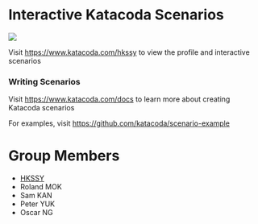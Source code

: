 # Interactive Katacoda Scenarios

[![](http://shields.katacoda.com/katacoda/hkssy/count.svg)](https://www.katacoda.com/hkssy "Get your profile on Katacoda.com")

Visit https://www.katacoda.com/hkssy to view the profile and interactive scenarios

### Writing Scenarios
Visit https://www.katacoda.com/docs to learn more about creating Katacoda scenarios

For examples, visit https://github.com/katacoda/scenario-example

# Group Members
* [HKSSY](https://github.com/HKSSY)
* Roland MOK
* Sam KAN
* Peter YUK
* Oscar NG
